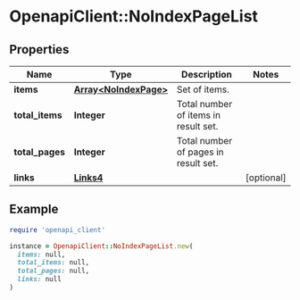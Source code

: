 # OpenapiClient::NoIndexPageList

## Properties

| Name | Type | Description | Notes |
| ---- | ---- | ----------- | ----- |
| **items** | [**Array&lt;NoIndexPage&gt;**](NoIndexPage.md) | Set of items. |  |
| **total_items** | **Integer** | Total number of items in result set. |  |
| **total_pages** | **Integer** | Total number of pages in result set. |  |
| **links** | [**Links4**](Links4.md) |  | [optional] |

## Example

```ruby
require 'openapi_client'

instance = OpenapiClient::NoIndexPageList.new(
  items: null,
  total_items: null,
  total_pages: null,
  links: null
)
```

